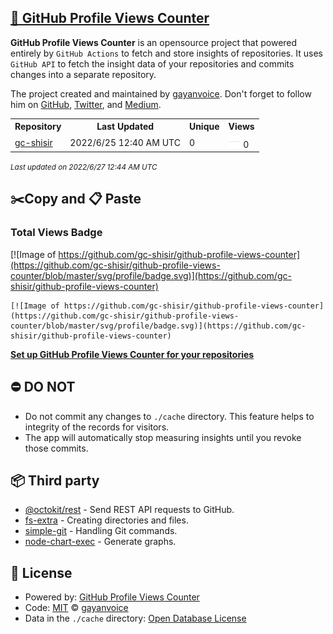 ## [🚀 GitHub Profile Views Counter](https://github.com/gayanvoice/github-profile-views-counter)
**GitHub Profile Views Counter** is an opensource project that powered entirely by  `GitHub Actions` to fetch and store insights of repositories.
It uses `GitHub API` to fetch the insight data of your repositories and commits changes into a separate repository.

The project created and maintained by [gayanvoice](https://github.com/gayanvoice). Don't forget to follow him on [GitHub](https://github.com/gayanvoice), [Twitter](https://twitter.com/gayanvoice), and [Medium](https://gayanvoice.medium.com/).

<table>
	<tr>
		<th>
			Repository
		</th>
		<th>
			Last Updated
		</th>
		<th>
			Unique
		</th>
		<th>
			Views
		</th>
	</tr>
	<tr>
		<td>
			<a href="https://github.com/gc-shisir/github-profile-views-counter/tree/master/readme/335519859/year.md">
				gc-shisir
			</a>
		</td>
		<td>
			2022/6/25 12:40 AM UTC
		</td>
		<td>
			0
		</td>
		<td>
			<img alt="Response time graph" src="https://github.com/gc-shisir/github-profile-views-counter/raw/master/graph/335519859/small/year.png" height="20"> 0
		</td>
	</tr>
</table>

<small><i>Last updated on 2022/6/27 12:44 AM UTC</i></small>

## ✂️Copy and 📋 Paste
### Total Views Badge
[![Image of https://github.com/gc-shisir/github-profile-views-counter](https://github.com/gc-shisir/github-profile-views-counter/blob/master/svg/profile/badge.svg)](https://github.com/gc-shisir/github-profile-views-counter)

```readme
[![Image of https://github.com/gc-shisir/github-profile-views-counter](https://github.com/gc-shisir/github-profile-views-counter/blob/master/svg/profile/badge.svg)](https://github.com/gc-shisir/github-profile-views-counter)
```
[**Set up GitHub Profile Views Counter for your repositories**](https://github.com/gayanvoice/github-profile-views-counter)
## ⛔ DO NOT
- Do not commit any changes to `./cache` directory. This feature helps to integrity of the records for visitors.
- The app will automatically stop measuring insights until you revoke those commits.
## 📦 Third party

- [@octokit/rest](https://www.npmjs.com/package/@octokit/rest) - Send REST API requests to GitHub.
- [fs-extra](https://www.npmjs.com/package/fs-extra) - Creating directories and files.
- [simple-git](https://www.npmjs.com/package/simple-git) - Handling Git commands.
- [node-chart-exec](https://www.npmjs.com/package/node-chart-exec) - Generate graphs.
## 📄 License
- Powered by: [GitHub Profile Views Counter](https://github.com/gayanvoice/github-profile-views-counter)
- Code: [MIT](./LICENSE) © [gayanvoice](https://github.com/gayanvoice)
- Data in the `./cache` directory: [Open Database License](https://opendatacommons.org/licenses/odbl/1-0/)